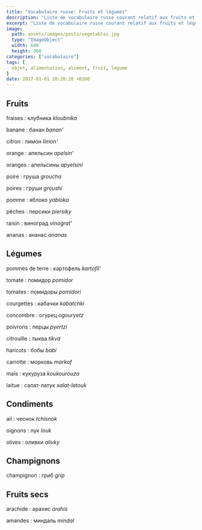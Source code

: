 ```yaml
---
title: "Vocabulaire russe: Fruits et légumes"
description: "Liste de vocabulaire russe courant relatif aux fruits et légumes."
excerpt: "Liste de vocabulaire russe courant relatif aux fruits et légumes."
image:
  path: assets/images/posts/vegetables.jpg
  type: "ImageObject"
  width: 640
  height: 360
categories: ["vocabulaire"]
tags: [
  objet, alimentation, aliment, fruit, légume
]
date: 2017-01-01 20:20:20 +0100
---
```


## Fruits

fraises
: клубника
*kloubnika*

banane
: банан
*banan'*

citron
: лимон
*limon'*

orange
: апельсин
*apelsin'*

oranges
: апельсины
*apyelsini*

poire
: груша
*groucha*

poires
: груши
*groushi*

pomme
: яблоко
*yabloka*

pêches
: персики
*piersiky*

raisin
: виноград
*vinograt'*

ananas
: ананас
*ananas*


## Légumes

pommes de terre
: картофель
*kartofil'*

tomate
: помидор
*pomidor*

tomates
: помидоры
*pomidori*

courgettes
: кабачки
*kabatchki*

concombre
: огурец
*ogouryetz*

poivrons
: перцы
*pyertzi*

citrouille
: тыква
*tikva*

haricots
: бобы
*babi*

carrotte
: морковь
*markof*

maïs
: кукуруза
*koukourouza*

laitue
: салат-латук
*salat-latouk*


## Condiments

ail
: чеснок
*tchisnok*

oignons
: лук
*louk*

olives
: оливки
*alivky*


## Champignons

champignon
: гриб
*grip*


## Fruits secs

arachide
: арахис
*arahis*

amandes
: миндаль
*mindal*
